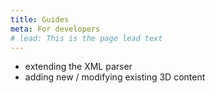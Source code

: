 ```yaml
---
title: Guides
meta: For developers
# lead: This is the page lead text
---
```


- extending the XML parser
- adding new / modifying existing 3D content